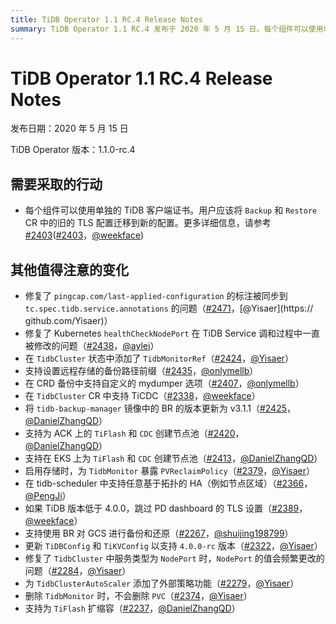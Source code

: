 ```yaml
---
title: TiDB Operator 1.1 RC.4 Release Notes
summary: TiDB Operator 1.1 RC.4 发布于 2020 年 5 月 15 日。每个组件可以使用单独的 TiDB 客户端证书。用户应该将 `Backup` 和 `Restore` CR 中的旧的 TLS 配置迁移到新的配置。
---
```


# TiDB Operator 1.1 RC.4 Release Notes

发布日期：2020 年 5 月 15 日

TiDB Operator 版本：1.1.0-rc.4

## 需要采取的行动

- 每个组件可以使用单独的 TiDB 客户端证书。用户应该将 `Backup` 和 `Restore` CR 中的旧的 TLS 配置迁移到新的配置。更多详细信息，请参考[#2403](https://github.com/pingcap/tidb-operator/pull/2403)([#2403](https://github.com/pingcap/tidb-operator/pull/2403)，[@weekface](https://github.com/weekface))

## 其他值得注意的变化

- 修复了 `pingcap.com/last-applied-configuration` 的标注被同步到 `tc.spec.tidb.service.annotations` 的问题（[#2471](https://github.com/pingcap/tidb-operator/pull/2471)，[@Yisaer](https:// github.com/Yisaer)）
- 修复了 Kubernetes `healthCheckNodePort`  在 TiDB Service 调和过程中一直被修改的问题（[#2438](https://github.com/pingcap/tidb-operator/pull/2438)，[@aylei](https://github.com/aylei)）
- 在 `TidbCluster` 状态中添加了 `TidbMonitorRef`（[#2424](https://github.com/pingcap/tidb-operator/pull/2424)，[@Yisaer](https://github.com/Yisaer)）
- 支持设置远程存储的备份路径前缀（[#2435](https://github.com/pingcap/tidb-operator/pull/2435)，[@onlymellb](https://github.com/onlymellb)）
- 在 CRD 备份中支持自定义的 mydumper 选项（[#2407](https://github.com/pingcap/tidb-operator/pull/2407)，[@onlymellb](https://github.com/onlymellb)）
- 在 `TidbCluster` CR 中支持 TiCDC（[#2338](https://github.com/pingcap/tidb-operator/pull/2338)，[@weekface](https://github.com/weekface)）
- 将 `tidb-backup-manager` 镜像中的 BR 的版本更新为 v3.1.1（[#2425](https://github.com/pingcap/tidb-operator/pull/2425)，[@DanielZhangQD](https://github.com/DanielZhangQD)）
- 支持为 ACK 上的 `TiFlash` 和 `CDC` 创建节点池（[#2420](https://github.com/pingcap/tidb-operator/pull/2420)，[@DanielZhangQD](https://github.com/DanielZhangQD)）
- 支持在 EKS 上为 `TiFlash` 和 `CDC` 创建节点池（[#2413](https://github.com/pingcap/tidb-operator/pull/2413)，[@DanielZhangQD](https://github.com/DanielZhangQD )）
- 启用存储时，为 `TidbMonitor` 暴露 `PVReclaimPolicy`（[#2379](https://github.com/pingcap/tidb-operator/pull/2379)，[@Yisaer](https://github.com/Yisaer)）
- 在 tidb-scheduler 中支持任意基于拓扑的 HA（例如节点区域）（[#2366](https://github.com/pingcap/tidb-operator/pull/2366)，[@PengJi](https://github.com/PengJi)）
- 如果 TiDB 版本低于 4.0.0，跳过 PD dashboard 的 TLS 设置（[#2389](https://github.com/pingcap/tidb-operator/pull/2389)，[@weekface](https://github.com/weekface)）
- 支持使用 BR 对 GCS 进行备份和还原（[#2267](https://github.com/pingcap/tidb-operator/pull/2267)，[@shuijing198799](https://github.com/shuijing198799)）
- 更新 `TiDBConfig` 和 `TiKVConfig` 以支持 `4.0.0-rc` 版本（[#2322](https://github.com/pingcap/tidb-operator/pull/2322)，[@Yisaer](https://github.com/Yisaer)）
- 修复了 `TidbCluster` 中服务类型为 `NodePort` 时，`NodePort` 的值会频繁更改的问题（[#2284](https://github.com/pingcap/tidb-operator/pull/2284)，[@Yisaer](https://github.com/Yisaer)）
- 为 `TidbClusterAutoScaler` 添加了外部策略功能（[#2279](https://github.com/pingcap/tidb-operator/pull/2279)，[@Yisaer](https://github.com/Yisaer)）
- 删除 `TidbMonitor` 时，不会删除 `PVC`（[#2374](https://github.com/pingcap/tidb-operator/pull/2374)，[@Yisaer](https://github.com/Yisaer)）
- 支持为 `TiFlash` 扩缩容（[#2237](https://github.com/pingcap/tidb-operator/pull/2237)，[@DanielZhangQD](https://github.com/DanielZhangQD)）

